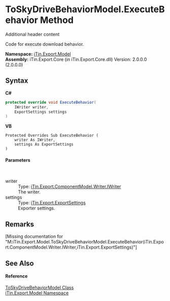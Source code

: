 # ToSkyDriveBehaviorModel.ExecuteBehavior Method 
Additional header content 

Code for execute download behavior.

**Namespace:**&nbsp;<a href="N_iTin_Export_Model">iTin.Export.Model</a><br />**Assembly:**&nbsp;iTin.Export.Core (in iTin.Export.Core.dll) Version: 2.0.0.0 (2.0.0.0)

## Syntax

**C#**<br />
``` C#
protected override void ExecuteBehavior(
	IWriter writer,
	ExportSettings settings
)
```

**VB**<br />
``` VB
Protected Overrides Sub ExecuteBehavior ( 
	writer As IWriter,
	settings As ExportSettings
)
```


#### Parameters
&nbsp;<dl><dt>writer</dt><dd>Type: <a href="T_iTin_Export_ComponentModel_Writer_IWriter">iTin.Export.ComponentModel.Writer.IWriter</a><br />The writer.</dd><dt>settings</dt><dd>Type: <a href="T_iTin_Export_ExportSettings">iTin.Export.ExportSettings</a><br />Exporter settings.</dd></dl>

## Remarks
\[Missing <remarks> documentation for "M:iTin.Export.Model.ToSkyDriveBehaviorModel.ExecuteBehavior(iTin.Export.ComponentModel.Writer.IWriter,iTin.Export.ExportSettings)"\]

## See Also


#### Reference
<a href="T_iTin_Export_Model_ToSkyDriveBehaviorModel">ToSkyDriveBehaviorModel Class</a><br /><a href="N_iTin_Export_Model">iTin.Export.Model Namespace</a><br />